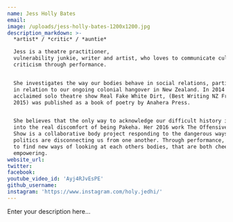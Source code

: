 ```yaml
---
name: Jess Holly Bates
email:
image: /uploads/jess-holly-bates-1200x1200.jpg
description_markdown: >-
  *artist* / *critic* / *auntie*

  Jess is a theatre practitioner,
  vulnerability junkie, writer and artist, who loves to communicate cultural
  criticism through performance.


  She investigates the way our bodies behave in social relations, particularly
  in relation to our ongoing colonial hangover in New Zealand. In 2014 her
  acclaimed solo theatre show Real Fake White Dirt, (Best Writing NZ Fringe
  2015) was published as a book of poetry by Anahera Press.


  She believes that the only way to acknowledge our difficult history is to lean
  into the real discomfort of being Pakeha. Her 2016 work The Offensive Nipple
  Show is a collaborative body project responding to the dangerous ways gender
  politics are disconnecting us from one another. Through performance, she seeks
  to find new ways of looking at each others bodies, that are both cheeky and
  empowering.
website_url:
twitter:
facebook:
youtube_video_id: 'Ayj4RJvEsPE'
github_username:
instagram: 'https://www.instagram.com/holy.jedhi/'
---
```


Enter your description here...
